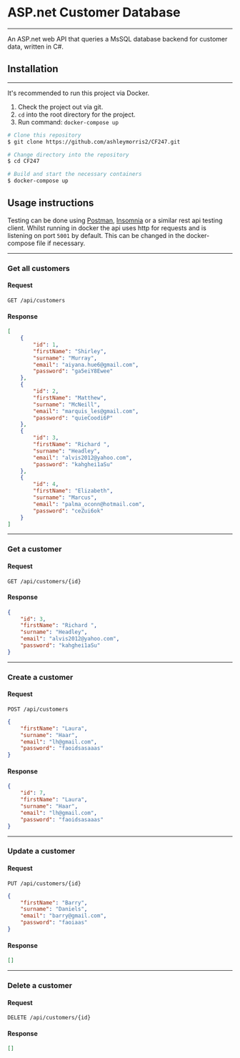 # ASP.net Customer Database
---

An ASP.net web API that queries a MsSQL database backend for customer data, written in C#.

## Installation
---
It's recommended to run this project via Docker.

1. Check the project out via git.
2. `cd` into the root directory for the project.
3. Run command: `docker-compose up`

```bash
# Clone this repository
$ git clone https://github.com/ashleymorris2/CF247.git

# Change directory into the repository
$ cd CF247

# Build and start the necessary containers
$ docker-compose up

```

## Usage instructions
Testing can be done using [Postman](https://www.postman.com/), [Insomnia](https://insomnia.rest/) or a similar rest api testing client. Whilst running in docker the api uses http for requests and is listening on port `5001` by default. This can be changed in the docker-compose file if necessary.

---

### Get all customers

#### Request
`GET /api/customers`

#### Response
```json
[
    {
        "id": 1,
        "firstName": "Shirley",
        "surname": "Murray",
        "email": "aiyana.hue6@gmail.com",
        "password": "ga5eiY8Ewee"
    },
    {
        "id": 2,
        "firstName": "Matthew",
        "surname": "McNeill",
        "email": "marquis_les@gmail.com",
        "password": "quieCoodi6P"
    },
    {
        "id": 3,
        "firstName": "Richard ",
        "surname": "Headley",
        "email": "alvis2012@yahoo.com",
        "password": "kahghei1aSu"
    },
    {
        "id": 4,
        "firstName": "Elizabeth",
        "surname": "Marcus",
        "email": "palma_oconn@hotmail.com",
        "password": "ceZui6ok"
    }
]
```

---

### Get a customer

#### Request
`GET /api/customers/{id}`

#### Response

```json
{
    "id": 3,
    "firstName": "Richard ",
    "surname": "Headley",
    "email": "alvis2012@yahoo.com",
    "password": "kahghei1aSu"
}

```

--- 

### Create a customer

#### Request
`POST /api/customers`

```json
{
    "firstName": "Laura",
    "surname": "Haar",
    "email": "lh@gmail.com",
    "password": "faoidsasaaas"
}
```

#### Response

```json
{
    "id": 7,
    "firstName": "Laura",
    "surname": "Haar",
    "email": "lh@gmail.com",
    "password": "faoidsasaaas"
}
```

---

### Update a customer

#### Request
`PUT /api/customers/{id}`

```json
{
    "firstName": "Barry",
    "surname": "Daniels",
    "email": "barry@gmail.com",
    "password": "faoiaas"
}
```

#### Response


```json
[]
```

---

### Delete a customer

#### Request
`DELETE /api/customers/{id}`

#### Response

```json
[]
```
